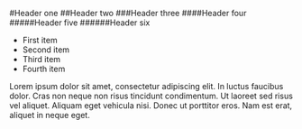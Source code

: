 #Header one
##Header two
###Header three
####Header four
#####Header five
######Header six


* First item
* Second item
* Third item
* Fourth item 


Lorem ipsum dolor sit amet, consectetur adipiscing elit. In luctus faucibus dolor. Cras non neque non risus tincidunt condimentum. Ut laoreet sed risus vel aliquet. Aliquam eget vehicula nisi. Donec ut porttitor eros. Nam est erat, aliquet in neque eget. 